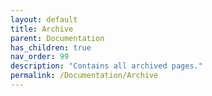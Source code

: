 ```yaml
---
layout: default
title: Archive
parent: Documentation
has_children: true
nav_order: 99
description: "Contains all archived pages."
permalink: /Documentation/Archive
---
```

